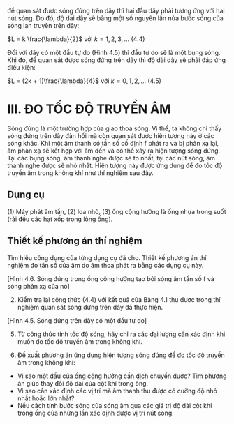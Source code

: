 để quan sát được sóng đứng trên dây thì hai đầu dây phải tương ứng với hai nút sóng. Do đó, độ dài dây sẽ bằng một số nguyên lần nửa bước sóng của sóng lan truyền trên dây:

$L = k \frac{\lambda}{2}$ với $k = 1, 2, 3,...$ (4.4)

Đối với dây có một đầu tự do (Hình 4.5) thì đầu tự do sẽ là một bụng sóng. Khi đó, để quan sát được sóng đứng trên dây thì độ dài dây sẽ phải đáp ứng điều kiện:

$L = (2k + 1)\frac{\lambda}{4}$ với $k = 0, 1, 2,...$ (4.5)

# III. ĐO TỐC ĐỘ TRUYỀN ÂM

Sóng đứng là một trường hợp của giao thoa sóng. Vì thế, ta không chỉ thấy sóng đứng trên dây đàn hồi mà còn quan sát được hiện tượng này ở các sóng khác. Khi một âm thanh có tần số cố định f phát ra và bị phản xạ lại, âm phản xạ sẽ kết hợp với âm đến và có thể xảy ra hiện tượng sóng đứng. Tại các bụng sóng, âm thanh nghe được sẽ to nhất, tại các nút sóng, âm thanh nghe được sẽ nhỏ nhất. Hiện tượng này được ứng dụng để đo tốc độ truyền âm trong không khí như thí nghiệm sau đây.

## Dụng cụ
(1) Máy phát âm tần, (2) loa nhỏ, (3) ống cộng hưởng là ống nhựa trong suốt (rải đều các hạt xốp trong lòng ống).

## Thiết kế phương án thí nghiệm
Tìm hiểu công dụng của từng dụng cụ đã cho. Thiết kế phương án thí nghiệm đo tần số của âm do âm thoa phát ra bằng các dụng cụ này.

[Hình 4.6. Sóng đứng trong ống cộng hưởng tạo bởi sóng âm tần số f và sóng phản xạ của nó]

2. Kiểm tra lại công thức (4.4) với kết quả của Bảng 4.1 thu được trong thí nghiệm quan sát sóng đứng trên dây đã thực hiện.

[Hình 4.5. Sóng đứng trên dây có một đầu tự do]

5. Từ công thức tính tốc độ sóng, hãy chỉ ra các đại lượng cần xác định khi muốn đo tốc độ truyền âm trong không khí.

6. Đề xuất phương án ứng dụng hiện tượng sóng đứng để đo tốc độ truyền âm trong không khí:
- Vì sao một đầu của ống cộng hưởng cần dịch chuyển được? Tìm phương án giúp thay đổi độ dài của cột khí trong ống.
- Vì sao cần xác định các vị trí mà âm thanh thu được có cường độ nhỏ nhất hoặc lớn nhất?
- Nếu cách tính bước sóng của sóng âm qua các giá trị độ dài cột khí trong ống của những lần xác định được vị trí nút sóng.